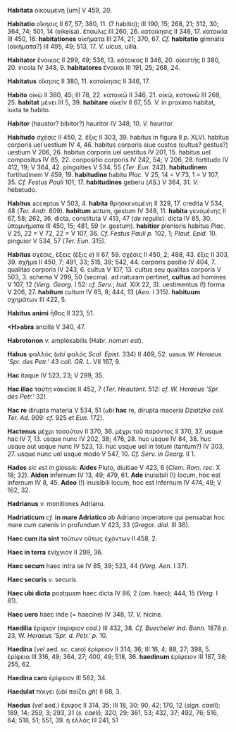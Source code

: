 **Habitata** οἰκουμένη [um] V 459, 20.

**Habitatio** οἴκησις II 67, 57; 380, 11. (? habitio); III 190, 15; 268,
21; 312, 30; 364, 74; 501, 14 (oikeisa). ἔπαυλις III 260, 26. κατοίκησις
II 346, 17. κατοικία III 450, 16. **habitationes** οἰκήματα III 274, 21;
370, 67. *Cf.* **habitatio** gimnatis (οἰκήματα?) III 495, 49; 513, 17.
*V.* uicus, uilla.

**Habitator** ἔνοικος II 299, 49; 536, 13. κάτοικος II 346, 20. οἰκιστής
II 380, 20. incola IV 348, 9. **habitatores** ἔνοικοι III 191, 25; 268,
24.

**Habitatus** οἴκησις II 380, 11. κατοί­κησις II 346, 17.

**Habito** οἰκῶ II 380, 45; III 78, 22. κατοικῶ II 346, 21. οἰκῶ,
κατοικῶ III 268, 25. **habitat** μένει III 5, 39. **habitare** οἰκεῖν II
67, 55. *V.* in proximo habitat, iuxta te habito.

**Habitor** (haustor? bibitor?) hauritor IV 348, 10. *V.* hauritor.

**Habitudo** σχέσις II 450, 2. ἕξις II 303, 39. habitus in figura II
*p.* XLVI. habitus corporis uel uestium IV 4, 46. habitus corporis siue
custos (cultus? gestus?) uestium V 206, 26. habitus corporis uel
uestitus IV 201, 15. habitus uel compositus IV 85, 22. conpositio
corporis IV 242, 54; V 206, 28. fortitudo IV 412, 19; V 364, 42.
pinguities V 534, 55 (*Ter. Eun.* 242). **habitudinem** fortitudinem V
459, 19. **habitudine** habitu *Plac.* V 25, 14 = V 73, 1 = V 107, 35.
*Cf. Festus Pauli* 101, 17. **habitudines** geberu (*AS.*) V 364, 31.
*V.* hebetudo.

**Habitus** acceptus V 503, 4. **habita** θρησκενομένη II 329, 17.
credita V 534, 48 (*Ter. Andr.* 809). **habitum** actum, gestum IV
348, 11. **habita** γενομένης II 67, 58; 262, 36. dicta, constituta V
413, 47 (*de regulis*). dicta IV 85, 30. ὑπομνήματα III 450, 15; 481, 59
(*v.* gestum). **habitior** plenioris habitus *Plac.* V 25, 22 = V 72,
22 = V 107, 36. *Cf. Festus Pauli p.* 102, 1; *Plaut. Epid.* 10.
pinguior V 534, 57 (*Ter. Eun.* 315).

**Habitus** σχέσις, ἕξεις (ἕξις *e*) II 67, 59. σχέσις II 450, 2; 488,
43. ἕξις II 303, 39. σχῆμα II 450, 7; 491, 33; 515, 39; 542, 44.
corporis positio IV 404, 7. qualitas corporis IV 243, 6. cultus V 107,
13. cultus seu qualitas corporis V 503, 3. schema V 299, 50 (secma). ad
naturam pertinet, **cultus** ad homines V 107, 12 (*Verg. Georg.* I
52: *cf. Serv.*; *Isid.* XIX 22, 3). uestimentus (!) forma V 206, 27.
**habitum** cultum IV 85, 8; 444, 13 (*Aen.* I 315). **habituum**
σχημάτων III 422, 5.

**Habitus animi** ἦθος II 323, 51.

**\<H\>abra** ancilla V 340, 47.

**Habrotonon** *v.* amplexabilis (Habr. *nomen est*).

**Habus** φαλλός (*ubi* φαλός *Scal. Epist.* 334) II 469, 52. uasus *W.
Heraeus 'Spr. des Petr.'* 43 *coll. GR. L.* VII 167, 9.

**Hac** itaque IV 523, 23; V 299, 35.

**Hac illac** ταύτῃ κἀκεῖσε II 452, 7 (*Ter. Heautont.* 512: *cf. W.
Heraeus 'Spr. des Petr.'* 32).

**Hac re** dirupta materia V 534, 51 (*ubi* **hac** re, dirupta maceria
*Dziatzko coll. Ter. Ad.* 909: *cf.* 925 *et Eun.* 172).

**Hactenus** μέχρι τοσούτον II 370, 36. μέχρι τοῦ παρόντος II 370, 37.
usque hac IV 7, 13. usque nunc IV 202, 38; 476, 28. huc usque IV 84, 38.
huc usque aut usque nunc IV 523, 13. huc usque uel in totum (tantum?) IV
303, 27. usque nunc uel usque modo V 547, 10. *Cf. Serv. in Georg.* II
1.

**Hades** *sic est in glossis:* **Aides** Pluto, diuitiae V 423, 6
(*Clem. Rom. rec.* X 18; 32). **Aiden** infernum IV 13, 49; 479, 61.
**Ade** inuisibili (!) locum, hoc est infernum IV 8, 45. **Adeo** (!)
inuisibili locum, hoc est infernum IV 474, 49; V 162, 32.

**Hadrianus** *v.* monitiones Adrianu.

**Hadriaticum** *cf.* **in mare Adriatico** ab Adriano imperatore qui
pensabat hoc mare cum catenis in profundum V 423, 33 (*Gregor. dial.*
III 36).

**Haec cum ita sint** τούτων οὕτως ἐχόντων II 458, 2.

**Haec in terra** ἐνίχνιον II 299, 36.

**Haec secum** haec intra se IV 85, 39; 523, 44 (*Verg. Aen.* I 37).

**Haec securis** *v.* securis.

**Haec ubi dicta** postquam haec dicta IV 86, 2 (*om.* haec); 444, 15
(*Verg.* I 81).

**Haec uero** haec inde (= haecine) IV 348, 17. *V.* hicine.

**Haedilia** ἐρίφιον (αιριφιον *cod.*) III 432, 38. *Cf. Buecheler Ind.
Bonn.* 1878 *p.* 23, W. *Heraeus 'Spr. d. Petr.' p.* 10.

**Haedina** (*vel* aed. *sc.* caro) ἐρίφειον II 314, 36; III 16, 4; 88,
27; 398, 5. ἐρίφεια III 316, 49; 364, 27; 400, 49; 518, 36. **haedinum**
ἐρίφειον III 187, 38; 255, 62.

**Haedina caro** ἐρίφειον III 562, 34.

**Haedulat** παιγει (*ubi* παίζει *gh*) II 68, 3.

**Haedus** (*vel* aed.) ἔριφος II 314, 35; III 18, 30; 90, 42; 170, 12
(*sign. caeli*); 189, 14; 259, 3; 293, 31 (*s. caeli*); 320, 29;
361, 53; 432, 37; 492, 76; 516, 64; 518, 51; 551, 39. ἡ ἑλλός III 241,
51
